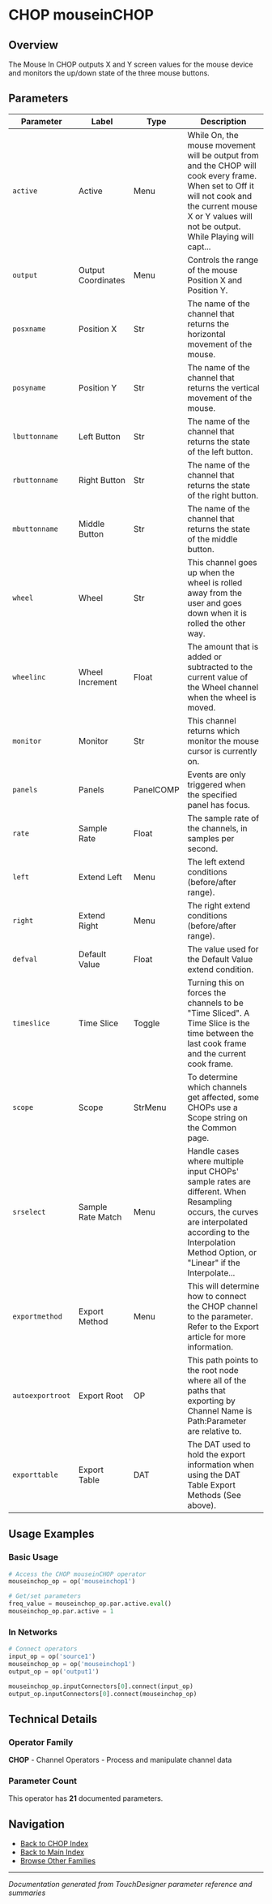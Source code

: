 # CHOP mouseinCHOP

## Overview

The Mouse In CHOP outputs X and Y screen values for the mouse device and monitors the up/down state of the three mouse buttons.

## Parameters

| Parameter | Label | Type | Description |
|-----------|-------|------|-------------|
| `active` | Active | Menu | While On, the mouse movement will be output from and the CHOP will cook every frame. When set to Off it will not cook and the current mouse X or Y values will not be output. While Playing will capt... |
| `output` | Output Coordinates | Menu | Controls the range of the mouse Position X and Position Y. |
| `posxname` | Position X | Str | The name of the channel that returns the horizontal movement of the mouse. |
| `posyname` | Position Y | Str | The name of the channel that returns the vertical movement of the mouse. |
| `lbuttonname` | Left Button | Str | The name of the channel that returns the state of the left button. |
| `rbuttonname` | Right Button | Str | The name of the channel that returns the state of the right button. |
| `mbuttonname` | Middle Button | Str | The name of the channel that returns the state of the middle button. |
| `wheel` | Wheel | Str | This channel goes up when the wheel is rolled away from the user and goes down when it is rolled the other way. |
| `wheelinc` | Wheel Increment | Float | The amount that is added or subtracted to the current value of the Wheel channel when the wheel is moved. |
| `monitor` | Monitor | Str | This channel returns which monitor the mouse cursor is currently on. |
| `panels` | Panels | PanelCOMP | Events are only triggered when the specified panel has focus. |
| `rate` | Sample Rate | Float | The sample rate of the channels, in samples per second. |
| `left` | Extend Left | Menu | The left extend conditions (before/after range). |
| `right` | Extend Right | Menu | The right extend conditions (before/after range). |
| `defval` | Default Value | Float | The value used for the Default Value extend condition. |
| `timeslice` | Time Slice | Toggle | Turning this on forces the channels to be "Time Sliced".  A Time Slice is the time between the last cook frame and the current cook frame. |
| `scope` | Scope | StrMenu | To determine which channels get affected, some CHOPs use a Scope string on the Common page. |
| `srselect` | Sample Rate Match | Menu | Handle cases where multiple input CHOPs' sample rates are different. When Resampling occurs, the curves are interpolated according to the Interpolation Method Option, or "Linear" if the Interpolate... |
| `exportmethod` | Export Method | Menu | This will determine how to connect the CHOP channel to the parameter. Refer to the Export article for more information. |
| `autoexportroot` | Export Root | OP | This path points to the root node where all of the paths that exporting by Channel Name is Path:Parameter are relative to. |
| `exporttable` | Export Table | DAT | The DAT used to hold the export information when using the DAT Table Export Methods (See above). |

## Usage Examples

### Basic Usage

```python
# Access the CHOP mouseinCHOP operator
mouseinchop_op = op('mouseinchop1')

# Get/set parameters
freq_value = mouseinchop_op.par.active.eval()
mouseinchop_op.par.active = 1
```

### In Networks

```python
# Connect operators
input_op = op('source1')
mouseinchop_op = op('mouseinchop1')
output_op = op('output1')

mouseinchop_op.inputConnectors[0].connect(input_op)
output_op.inputConnectors[0].connect(mouseinchop_op)
```

## Technical Details

### Operator Family

**CHOP** - Channel Operators - Process and manipulate channel data

### Parameter Count

This operator has **21** documented parameters.

## Navigation

- [Back to CHOP Index](../CHOP/CHOP_INDEX.md)
- [Back to Main Index](../OPERATORS_INDEX.md)
- [Browse Other Families](../OPERATORS_INDEX.md#quick-navigation)

---
*Documentation generated from TouchDesigner parameter reference and summaries*
